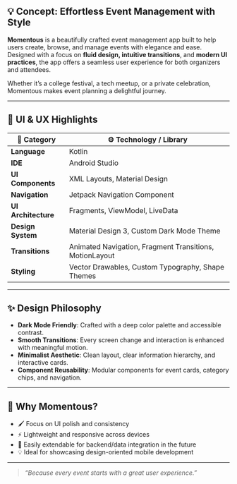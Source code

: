 ## 💡 Concept: Effortless Event Management with Style

**Momentous** is a beautifully crafted event management app built to help users create, browse, and manage events with elegance and ease. Designed with a focus on **fluid design, intuitive transitions**, and **modern UI practices**, the app offers a seamless user experience for both organizers and attendees.

Whether it’s a college festival, a tech meetup, or a private celebration, Momentous makes event planning a delightful journey.

---

## 🎨 UI & UX Highlights

| 🧩 Category           | ⚙️ Technology / Library                      |
|------------------------|----------------------------------------------|
| **Language**           | Kotlin                                       |
| **IDE**                | Android Studio                               |
| **UI Components**      | XML Layouts, Material Design                 |
| **Navigation**         | Jetpack Navigation Component                 |
| **UI Architecture**    | Fragments, ViewModel, LiveData              |
| **Design System**      | Material Design 3, Custom Dark Mode Theme   |
| **Transitions**        | Animated Navigation, Fragment Transitions, MotionLayout |
| **Styling**            | Vector Drawables, Custom Typography, Shape Themes |

---

## ✨ Design Philosophy

- **Dark Mode Friendly**: Crafted with a deep color palette and accessible contrast.
- **Smooth Transitions**: Every screen change and interaction is enhanced with meaningful motion.
- **Minimalist Aesthetic**: Clean layout, clear information hierarchy, and interactive cards.
- **Component Reusability**: Modular components for event cards, category chips, and navigation.

---

## 🧠 Why Momentous?

- 🖌️ Focus on UI polish and consistency
- ⚡ Lightweight and responsive across devices
- 🔄 Easily extendable for backend/data integration in the future
- 💡 Ideal for showcasing design-oriented mobile development

---

> _“Because every event starts with a great user experience.”_
